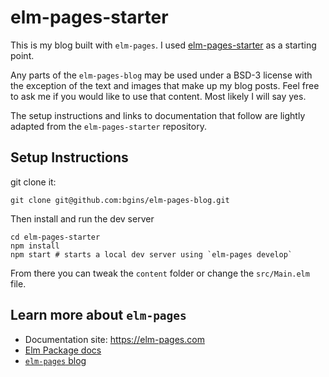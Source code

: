 # elm-pages-starter

This is my blog built with `elm-pages`. I used [elm-pages-starter](https://github.com/dillonkearns/elm-pages-starter) as a starting point.

Any parts of the `elm-pages-blog` may be used under a BSD-3 license with the exception of the text and images that make up my blog posts. Feel free to ask me if you would like to use that content. Most likely I will say yes.

The setup instructions and links to documentation that follow are lightly adapted from the `elm-pages-starter` repository.

## Setup Instructions
git clone it:

```
git clone git@github.com:bgins/elm-pages-blog.git
```

Then install and run the dev server

```
cd elm-pages-starter
npm install
npm start # starts a local dev server using `elm-pages develop`
```

From there you can tweak the `content` folder or change the `src/Main.elm` file.


## Learn more about `elm-pages`

- Documentation site: https://elm-pages.com
- [Elm Package docs](https://package.elm-lang.org/packages/dillonkearns/elm-pages/latest/)
- [`elm-pages` blog](https://elm-pages.com/blog)

